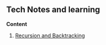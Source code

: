 ## Tech Notes and learning
**Content**
1. [Recursion and Backtracking](recursion-and-backtracking.md)
